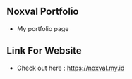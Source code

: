 ## Noxval Portfolio 
- My portfolio page

## Link For Website
- Check out here : https://noxval.my.id
